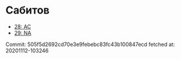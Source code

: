# Сабитов
- [28: AC](28.md)
- [29: NA](29.md)

Commit: 505f5d2692cd70e3e9febebc83fc43b100847ecd
 fetched at: 20201112-103246
